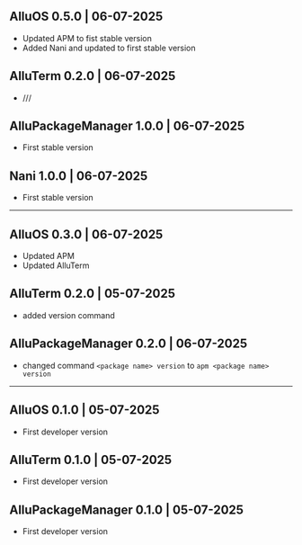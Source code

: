 ## AlluOS 0.5.0 | 06-07-2025
- Updated APM to fist stable version
- Added Nani and updated to first stable version

## AlluTerm 0.2.0 | 06-07-2025
- ///

## AlluPackageManager 1.0.0 | 06-07-2025
- First stable version

## Nani 1.0.0 | 06-07-2025
- First stable version

<hr>

## AlluOS 0.3.0 | 06-07-2025
- Updated APM
- Updated AlluTerm

## AlluTerm 0.2.0 | 05-07-2025
- added version command

## AlluPackageManager 0.2.0 | 06-07-2025
- changed command ```<package name> version``` to ```apm <package name> version```

<hr>

## AlluOS 0.1.0 | 05-07-2025
- First developer version

## AlluTerm 0.1.0 | 05-07-2025
- First developer version

## AlluPackageManager 0.1.0 | 05-07-2025
- First developer version
